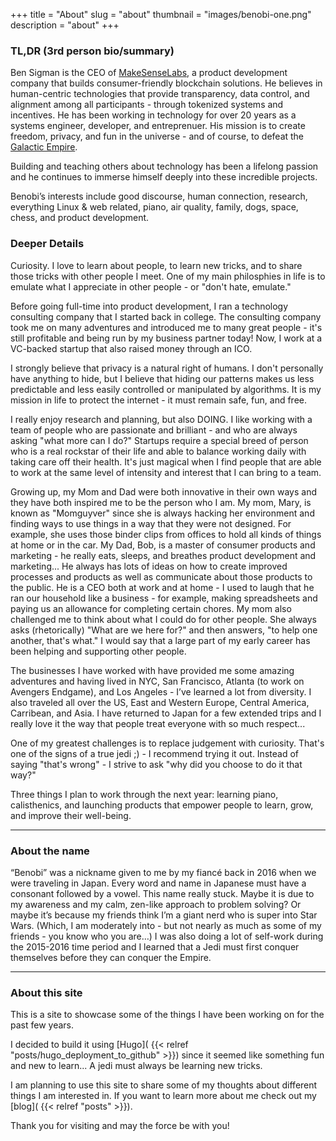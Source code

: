 +++
title = "About"
slug = "about"
thumbnail = "images/benobi-one.png"
description = "about"
+++

### TL,DR (3rd person bio/summary)
Ben Sigman is the CEO of [MakeSenseLabs](https://www.makesense.com/), a product development company that builds consumer-friendly blockchain solutions. He believes in human-centric technologies that provide transparency, data control, and alignment among all participants - through tokenized systems and incentives. He has been working in technology for over 20 years as a systems engineer, developer, and entreprenuer. His mission is to create freedom, privacy, and fun in the universe - and of course, to defeat the [Galactic Empire](https://www.youtube.com/watch?v=nXf4ijlTOgQ).

Building and teaching others about technology has been a lifelong passion and he continues to immerse himself deeply into these incredible projects. 

Benobi’s interests include good discourse, human connection, research, everything Linux & web related, piano, air quality, family, dogs, space, chess, and product development.

### Deeper Details

Curiosity.  I love to learn about people, to learn new tricks, and to share those tricks with other people I meet. One of my main philosphies in life is to emulate what I appreciate in other people - or "don't hate, emulate."

Before going full-time into product development, I ran a technology consulting company that I started back in college. The consulting company took me on many adventures and introduced me to many great people - it's still profitable and being run by my business partner today! Now, I work at a VC-backed startup that also raised money through an ICO. 

I strongly believe that privacy is a natural right of humans. I don't personally have anything to hide, but I believe that hiding our patterns makes us less predictable and less easily controlled or manipulated by algorithms. It is my mission in life to protect the internet - it must remain safe, fun, and free.

I really enjoy research and planning, but also DOING. I like working with a team of people who are passionate and brilliant - and who are always asking "what more can I do?" Startups require a special breed of person who is a real rockstar of their life and able to balance working daily with taking care off their health. It's just magical when I find people that are able to work at the same level of intensity and interest that I can bring to a team.

Growing up, my Mom and Dad were both innovative in their own ways and they have both inspired me to be the person who I am. My mom, Mary, is known as "Momguyver" since she is always hacking her environment and finding ways to use things in a way that they were not designed. For example, she uses those binder clips from offices to hold all kinds of things at home or in the car. My Dad, Bob, is a master of consumer products and marketing - he really eats, sleeps, and breathes product development and marketing... He always has lots of ideas on how to create improved processes and products as well as communicate about those products to the public. He is a CEO both at work and at home - I used to laugh that he ran our household like a business - for example, making spreadsheets and paying us an allowance for completing certain chores. My mom also challenged me to think about what I could do for other people. She always asks (rhetorically) "What are we here for?" and then answers, "to help one another, that's what." I would say that a large part of my early career has been helping and supporting other people.

The businesses I have worked with have provided me some amazing adventures and having lived in NYC, San Francisco, Atlanta (to work on Avengers Endgame), and Los Angeles - I’ve learned a lot from diversity. I also traveled all over the US, East and Western Europe, Central America, Carribean, and Asia. I have returned to Japan for a few extended trips and I really love it the way that people treat everyone with so much respect...

One of my greatest challenges is to replace judgement with curiosity. That's one of the signs of a true jedi ;) - I recommend trying it out. Instead of saying "that's wrong" - I strive to ask "why did you choose to do it that way?"

Three things I plan to work through the next year: learning piano, calisthenics, and launching products that empower people to learn, grow, and improve their well-being.

---------------------------

### About the name

“Benobi” was a nickname given to me by my fiancé back in 2016 when we were traveling in Japan. Every word and name in Japanese must have a consonant followed by a vowel. This name really stuck. Maybe it is due to my awareness and my calm, zen-like approach to problem solving? Or maybe it’s because my friends think I’m a giant nerd who is super into Star Wars. (Which, I am moderately into - but not nearly as much as some of my friends - you know who you are…) I was also doing a lot of self-work during the 2015-2016 time period and I learned that a Jedi must first conquer themselves before they can conquer the Empire.

---------------------------

### About this site

This is a site to showcase some of the things I have been working on for the past few years.

I decided to build it using [Hugo]( {{< relref "posts/hugo_deployment_to_github" >}}) since it seemed like something fun and new to learn... A jedi must always be learning new tricks.

I am planning to use this site to share some of my thoughts about different things I am interested in. If you want to learn more about me check out my [blog]( {{< relref "posts" >}}).

Thank you for visiting and may the force be with you!
